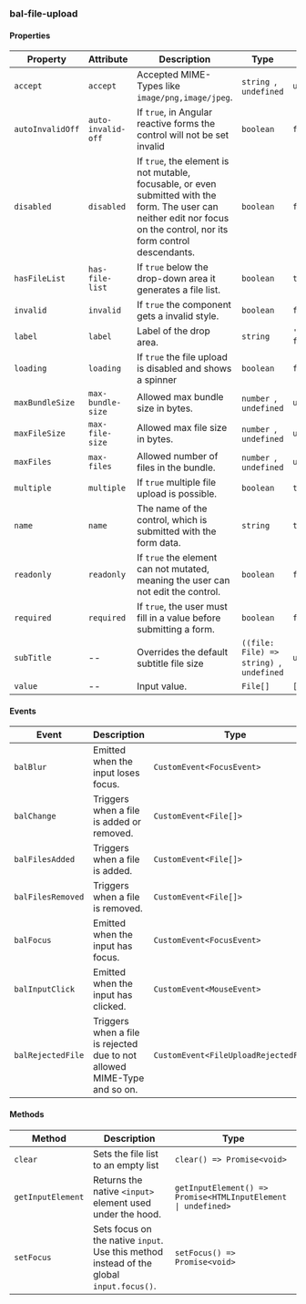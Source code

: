 ### bal-file-upload
 
#### Properties

| Property         | Attribute          | Description                                                                                                                                                              | Type                                      | Default                      |
| ---------------- | ------------------ | ------------------------------------------------------------------------------------------------------------------------------------------------------------------------ | ----------------------------------------- | ---------------------------- |
| `accept`         | `accept`           | Accepted MIME-Types like `image/png,image/jpeg`.                                                                                                                         | `string `, ` undefined`                   | `undefined`                  |
| `autoInvalidOff` | `auto-invalid-off` | If `true`, in Angular reactive forms the control will not be set invalid                                                                                                 | `boolean`                                 | `false`                      |
| `disabled`       | `disabled`         | If `true`, the element is not mutable, focusable, or even submitted with the form. The user can neither edit nor focus on the control, nor its form control descendants. | `boolean`                                 | `false`                      |
| `hasFileList`    | `has-file-list`    | If `true` below the drop-down area it generates a file list.                                                                                                             | `boolean`                                 | `true`                       |
| `invalid`        | `invalid`          | If `true` the component gets a invalid style.                                                                                                                            | `boolean`                                 | `false`                      |
| `label`          | `label`            | Label of the drop area.                                                                                                                                                  | `string`                                  | `'Choose or drop a file...'` |
| `loading`        | `loading`          | If `true` the file upload is disabled and shows a spinner                                                                                                                | `boolean`                                 | `false`                      |
| `maxBundleSize`  | `max-bundle-size`  | Allowed max bundle size in bytes.                                                                                                                                        | `number `, ` undefined`                   | `undefined`                  |
| `maxFileSize`    | `max-file-size`    | Allowed max file size in bytes.                                                                                                                                          | `number `, ` undefined`                   | `undefined`                  |
| `maxFiles`       | `max-files`        | Allowed number of files in the bundle.                                                                                                                                   | `number `, ` undefined`                   | `undefined`                  |
| `multiple`       | `multiple`         | If `true` multiple file upload is possible.                                                                                                                              | `boolean`                                 | `true`                       |
| `name`           | `name`             | The name of the control, which is submitted with the form data.                                                                                                          | `string`                                  | `this.fileUploadId`          |
| `readonly`       | `readonly`         | If `true` the element can not mutated, meaning the user can not edit the control.                                                                                        | `boolean`                                 | `false`                      |
| `required`       | `required`         | If `true`, the user must fill in a value before submitting a form.                                                                                                       | `boolean`                                 | `false`                      |
| `subTitle`       | --                 | Overrides the default subtitle file size                                                                                                                                 | `((file: File) => string) `, ` undefined` | `undefined`                  |
| `value`          | --                 | Input value.                                                                                                                                                             | `File[]`                                  | `[]`                         |


#### Events

| Event             | Description                                                              | Type                                  |
| ----------------- | ------------------------------------------------------------------------ | ------------------------------------- |
| `balBlur`         | Emitted when the input loses focus.                                      | `CustomEvent<FocusEvent>`             |
| `balChange`       | Triggers when a file is added or removed.                                | `CustomEvent<File[]>`                 |
| `balFilesAdded`   | Triggers when a file is added.                                           | `CustomEvent<File[]>`                 |
| `balFilesRemoved` | Triggers when a file is removed.                                         | `CustomEvent<File[]>`                 |
| `balFocus`        | Emitted when the input has focus.                                        | `CustomEvent<FocusEvent>`             |
| `balInputClick`   | Emitted when the input has clicked.                                      | `CustomEvent<MouseEvent>`             |
| `balRejectedFile` | Triggers when a file is rejected due to not allowed MIME-Type and so on. | `CustomEvent<FileUploadRejectedFile>` |


#### Methods

| Method            | Description                                                                              | Type                                                          |
| ----------------- | ---------------------------------------------------------------------------------------- | ------------------------------------------------------------- |
| `clear`           | Sets the file list to an empty list                                                      | `clear() => Promise<void>`                                    |
| `getInputElement` | Returns the native `<input>` element used under the hood.                                | `getInputElement() => Promise<HTMLInputElement \| undefined>` |
| `setFocus`        | Sets focus on the native `input`. Use this method instead of the global `input.focus()`. | `setFocus() => Promise<void>`                                 |
 